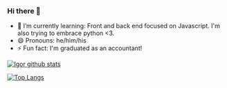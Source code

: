 ### Hi there 👋

- 🌱 I’m currently learning: Front and back end focused on Javascript. I'm also trying to embrace python <3.
- 😄 Pronouns: he/him/his
- ⚡ Fun fact: I'm graduated as an accountant!

[![Igor github stats](https://github-readme-stats.vercel.app/api?username=igmriegel)](https://github.com/igmriegel/github-readme-stats)

[![Top Langs](https://github-readme-stats.vercel.app/api/top-langs/?username=igmriegel)](https://github.com/igmriegel/github-readme-stats)

